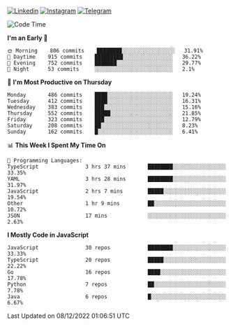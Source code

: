 [![Linkedin](https://img.shields.io/badge/-Archie-blue?style=flat-square&labelColor=gray&logo=Linkedin&logoColor=white&link=https://www.linkedin.com/in/archisdi)](https://www.linkedin.com/in/archisdi)
[![Instagram](https://img.shields.io/badge/-@archisdi-orange?style=flat-square&labelColor=gray&logo=Instagram&logoColor=white&link=https://www.instagram.com/archisdi)](https://www.instagram.com/archisdi)
[![Telegram](https://img.shields.io/badge/-aai-informational?style=flat-square&labelColor=gray&logo=telegram&logoColor=white&link=https://t.me/archisdi)](https://t.me/archisdi)

<!--START_SECTION:waka-->
![Code Time](http://img.shields.io/badge/Code%20Time-1%2C865%20hrs%2055%20mins-blue)

**I'm an Early 🐤** 

```text
🌞 Morning    806 commits    ████████░░░░░░░░░░░░░░░░░   31.91% 
🌆 Daytime    915 commits    █████████░░░░░░░░░░░░░░░░   36.22% 
🌃 Evening    752 commits    ███████░░░░░░░░░░░░░░░░░░   29.77% 
🌙 Night      53 commits     ░░░░░░░░░░░░░░░░░░░░░░░░░   2.1%

```
📅 **I'm Most Productive on Thursday** 

```text
Monday       486 commits    ████░░░░░░░░░░░░░░░░░░░░░   19.24% 
Tuesday      412 commits    ████░░░░░░░░░░░░░░░░░░░░░   16.31% 
Wednesday    383 commits    ███░░░░░░░░░░░░░░░░░░░░░░   15.16% 
Thursday     552 commits    █████░░░░░░░░░░░░░░░░░░░░   21.85% 
Friday       323 commits    ███░░░░░░░░░░░░░░░░░░░░░░   12.79% 
Saturday     208 commits    ██░░░░░░░░░░░░░░░░░░░░░░░   8.23% 
Sunday       162 commits    █░░░░░░░░░░░░░░░░░░░░░░░░   6.41%

```


📊 **This Week I Spent My Time On** 

```text
💬 Programming Languages: 
TypeScript               3 hrs 37 mins       ████████░░░░░░░░░░░░░░░░░   33.35% 
YAML                     3 hrs 28 mins       ████████░░░░░░░░░░░░░░░░░   31.97% 
JavaScript               2 hrs 7 mins        █████░░░░░░░░░░░░░░░░░░░░   19.54% 
Other                    1 hr 9 mins         ██░░░░░░░░░░░░░░░░░░░░░░░   10.72% 
JSON                     17 mins             ░░░░░░░░░░░░░░░░░░░░░░░░░   2.63%

```

**I Mostly Code in JavaScript** 

```text
JavaScript               30 repos            ████████░░░░░░░░░░░░░░░░░   33.33% 
TypeScript               20 repos            █████░░░░░░░░░░░░░░░░░░░░   22.22% 
Go                       16 repos            ████░░░░░░░░░░░░░░░░░░░░░   17.78% 
Python                   7 repos             ██░░░░░░░░░░░░░░░░░░░░░░░   7.78% 
Java                     6 repos             █░░░░░░░░░░░░░░░░░░░░░░░░   6.67%

```



 Last Updated on 08/12/2022 01:06:51 UTC
<!--END_SECTION:waka-->